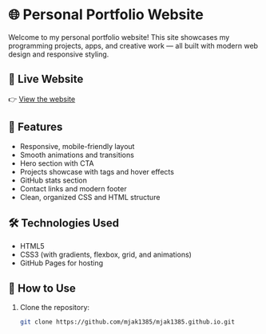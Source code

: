 # 🌐 Personal Portfolio Website

Welcome to my personal portfolio website! This site showcases my programming projects, apps, and creative work — all built with modern web design and responsive styling.

## 🔗 Live Website

👉 [View the website](https://mjak1385.github.io)

## 🚀 Features

- Responsive, mobile-friendly layout
- Smooth animations and transitions
- Hero section with CTA
- Projects showcase with tags and hover effects
- GitHub stats section
- Contact links and modern footer
- Clean, organized CSS and HTML structure

## 🛠️ Technologies Used

- HTML5
- CSS3 (with gradients, flexbox, grid, and animations)
- GitHub Pages for hosting

## 📁 How to Use

1. Clone the repository:
   ```bash
   git clone https://github.com/mjak1385/mjak1385.github.io.git
